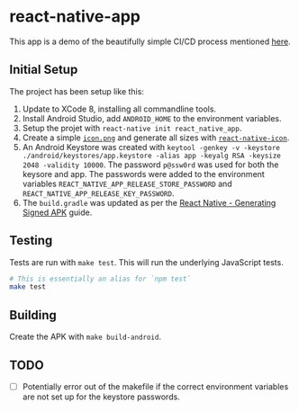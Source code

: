 # react-native-app

This app is a demo of the beautifully simple CI/CD process mentioned [here](../README.md).

## Initial Setup

The project has been setup like this:

1. Update to XCode 8, installing all commandline tools.
2. Install Android Studio, add `ANDROID_HOME` to the environment variables.
3. Setup the projet with `react-native init react_native_app`.
4. Create a simple [`icon.png`](./icon.png) and generate all sizes with [`react-native-icon`](https://github.com/dwmkerr/react-native-icon).
5. An Android Keystore was created with `keytool -genkey -v -keystore ./android/keystores/app.keystore -alias app -keyalg RSA -keysize 2048 -validity 10000`. The password `p@ssw0rd` was used for both the keysore and app. The passwords were added to the environment variables `REACT_NATIVE_APP_RELEASE_STORE_PASSWORD` and `REACT_NATIVE_APP_RELEASE_KEY_PASSWORD`.
6. The `build.gradle` was updated as per the [React Native - Generating Signed APK](http://facebook.github.io/react-native/releases/0.19/docs/signed-apk-android.html#content) guide.

## Testing

Tests are run with `make test`. This will run the underlying JavaScript tests.

```bash
# This is essentially an alias for `npm test`
make test
```

## Building

Create the APK with `make build-android`.

## TODO

- [ ] Potentially error out of the makefile if the correct environment variables are not set up for the keystore passwords.
